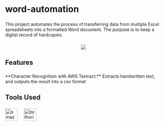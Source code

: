 <h1 align="left">word-automation</h1>

###

<p align="left">This project automates the process of transferring data from multiple Excel spreadsheets into a formatted Word document. The purpose is to keep a digital record of hardcopies.</p>

###

<div align="center">
  <img height="" src="https://evank04projectbucket.s3.ap-southeast-1.amazonaws.com/Screenshot+2024-12-21+175108.png"  />
</div>

###

<h2 align="left">Features</h2>

###

<p align="left">**Character Recognition with AWS Textract:** Extracts handwritten text, and outputs the result into a csv format</p>

###

<h2 align="left">Tools Used</h2>

###

<div align="left">
  <img src="https://cdn.jsdelivr.net/gh/devicons/devicon/icons/amazonwebservices/amazonwebservices-line-wordmark.svg" height="40" alt="amazonwebservices logo"  />
  <img width="12" />
  <img src="https://cdn.jsdelivr.net/gh/devicons/devicon/icons/python/python-original.svg" height="40" alt="python logo"  />
</div>

###
